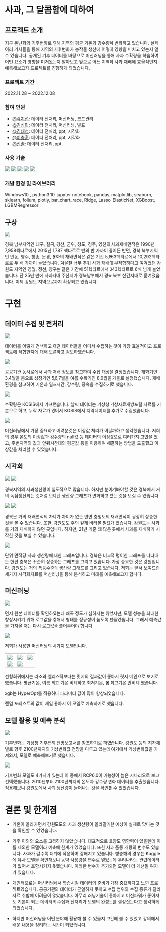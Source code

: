 # 사과, 그 달콤함에 대하여
## 프로젝트 소개
지구 온난화와 기후변화로 인해 지역의 평균 기온과 강수량이 변화하고 있습니다. 실제 여러 기사들을 통해 지역의 기후변화가 농작물 생산에 어떻게 영향을 미치고 있는지 알 수 있습니다. 공개된 기후 데이터를 바탕으로 머신러닝을 통해 사과 수확량을 학습하여 어떤 요소가 영향을 미쳐왔는지 알아보고 앞으로 어느 지역이 사과 재배에 효율적인지 예측해보고자 프로젝트를 진행하게 되었습니다.

### 프로젝트 기간
2022.11.28 ~ 2022.12.08

### 참여 인원
* [@곽지섭](https://github.com/ksm463): 데이터 전처리, 머신러닝, 코드관리
* [@김성민](https://github.com/ksm463): 데이터 전처리, 머신러닝, 발표
* [@김태성](https://github.com/chamgirm): 데이터 전처리, ppt, 시각화
* [@이충훈](https://github.com/mysterious-Alchemist): 데이터 전처리, ppt, 시각화
* [@진솔](https://m.blog.naver.com/sj-company1986): 데이터 전처리, ppt

### 사용 기술
<p>
    <img src="https://img.shields.io/badge/python-3776AB?style=flat-square&logo=Python&logoColor=white"/>
    <img src="https://img.shields.io/badge/Jupyter-F37626?style=flat-square&logo=jupyter&logoColor=white"/>
    <img src="https://img.shields.io/badge/pandas-150458?style=flat-square&logo=pandas&logoColor=white"/>
    <img src="https://img.shields.io/badge/NumPy-013243?style=flat-square&logo=numpy&logoColor=white"/>
    <img src="https://img.shields.io/badge/sklearn-F7931E?style=flat-square&logo=scikitlearn&logoColor=white"/>
</p>

### 개발 환경 및 라이브러리
Windows10 , python3.10, jupyter notebook, pandas, matplotlib, seaborn, sklearn, folium, plotly, bar_chart_race, Ridge, Lasso, ElasticNet, XGBoost, LGBMRegressor

## 구상
<img src="img_src/07.jpg">

경북 남부지역인 대구, 칠곡, 경산, 군위, 청도, 경주, 영천의 사과재배면적은 1990년 7,958헥타르에서 2015년 1,787 헥타르로 반의 반 가까이 줄어든 반면, 경북 북부지역인 안동, 영주, 청송, 문경, 봉화의 재배면적은 같은 기간 5,863헥타르에서 10,292헥타르로 두 배 가까이 늘었습니다. 겨울철 너무 추워 사과 재배에 부적합하다고 여겨졌던 강원도 지역인 영월, 정선, 양구는 같은 기간에 51헥타르에서 343헥타르로 6배 넘게 늘었습니다. 단 25년 만에 사과재배 주산지가 경북남부에서 경북 북부 산간지대로 옮겨졌습니다. 이제 강원도 지역으로까지 확장되고 있습니다.

# 구현
## 데이터 수집 및 전처리

<img src="img_src/09.jpg">

데이터를 어떻게 검색하고 어떤 데이터들을 어디서 수집하는 것이 가장 효율적이고 프로젝트에 적합한지에 대해 토론하고 검토하였습니다.

<img src="img_src/10.jpg">

공공기관 농사로에서 사과 재배 정보를 참고하여 수집 대상을 결정했습니다. 개화기인 3,4월을 봄으로 성장기인 5,6,7월을 여름 수확기인 8,9월을 가을로 설정했습니다. 재배환경을 참고하여 기온과 일조시간, 강수량, 풍속을 수집하기로 했습니다.

<img src="img_src/12.jpg">

수확량은 KOSIS에서 가져왔습니다. 날씨 데이터는 기상청 기상자료개방포털 자료를 기본으로 하고, 누락 자료가 있어서 KOSIS에서 지역데이터를 추가로 수집했습니다.

<img src="img_src/14.jpg">

머신러닝에서 가장 중요하고 어려운것은 이상값 처리가 아닐까하고 생각했습니다. 저희의 경우 온도의 이상값과 강수량의 null값 등 데이터의 이상값으로 여러가지 고민을 했고, 주변지역의 값과 앞뒤시간대의 평균값 등을 이용하여 해결하는 방법을 도출했고 이상값을 처리할 수 있었습니다.

## 시각화

<img src="img_src/16.jpg">
<img src="img_src/16.gif">

경북지역의 사과생산량이 압도적으로 많습니다. 하지만 눈여겨봐야할 것은 경북에서 거의 독점생산되는 것처럼 보이던 생산량 그래프가 변화하고 있는 것을 보실 수 있습니다.

<img src="img_src/17.jpg">
<img src="img_src/17.gif">

경북은 거의 재배면적의 차이가 차이가 없는 반면 충청도의 재배면적이 굉장히 상승한 것을 볼 수 있습니다. 또한, 강원도도 주의 깊게 바라볼 필요가 있습니다. 강원도는 사과를 거의 재배하지 않던 곳입니다. 하지만, 21년 기준 꽤 많은 곳에서 사과를 재배하기 시작한 것을 보실 수 있습니다.

<img src="img_src/18.jpg">

단위 면적당 사과 생산량에 대한 그래프입니다. 경북은 비교적 평이한 그래프를 나타내는 한편 충북은 꾸준히 상승하는 그래프를 그리고 있습니다. 가장 중요한 것은 강원입니다. 강원도는 거의 폭등수준의 생산량 그래프를 그리고 있습니다. 저희는 앞서 보여드린 세가지 시각화자료를 머신러닝을 통해 분석하고 미래를 예측해보고자 합니다.

## 머신러닝

<img src="img_src/20.jpg">

먼저 원본 데이터를 확인하였는데 왜곡 정도가 심하지는 않았지만, 모델 성능을 최대한 향상시키기 위해 로그값을 취해서 형태를 정규성이 높도록 만들었습니다. 그래서 예측값을 가져올 때는 다시 로그값을 풀어주어야 합니다.

<img src="img_src/21.jpg">

저희가 사용한 머신러닝의 세가지 모델입니다.
<table>
    <tr>
        <td style="border:none">
            <img src="img_src/23.jpg">
        </td>
        <td style="border:none">
            <img src="img_src/24.jpg">
        </td>
        <td style="border:none">
            <img src="img_src/25.jpg">
        </td>
    </tr>
    <tr>
        <td style="border:none">
            <img src="img_src/26.jpg">
        </td>
        <td style="border:none">
            <img src="img_src/27.jpg">
        </td>
    </tr>
</table>

선형회귀에서는 라소와 엘라스틱보다는 릿지의 결과값이 좋아서 릿지 메인으로 보기로 했습니다. 평균기온, 여름 최고 기온 비례하고 최저기온, 봄 최고기온 반비례 했습니다.

xgb는 HyperOpt를 적용하니 파라미터 값이 많이 향상되었습니다.

랜덤 포레스트의 값이 제일 좋아서 이 모델로 예측하기로 했습니다.

## 모델 활용 및 예측 분석

<img src="img_src/29.jpg">

기후변화는 기상청 기후변화 전망보고서를 참조하기로 하였습니다. 강원도 등의 지자체별로 향후 2100년까지의 기상변화값 전망을 다루고 있는데 여기에서 기상변화값을 가져와서, 모델로 예측해보기로 했습니다.

<img src="img_src/30.jpg">

기후변화 모델도 4가지가 있는데 이 중에서 RCP6.0이 가능성이 높은 시나리오로 보고 선택했습니다. 2010년부터 2100년까지의 온도과 강수량 변화 데이터를 추출했습니다. 적용해보니 강원도에서 사과 생산량이 늘어나는 것을 확인할 수 있었습니다.

# 결론 및 한계점
* 기온이 올라가면서 강원도도의 사과 생산량이 올라갈거란 예상이 실제로 맞다는 것을 확인할 수 있었습니다.
* 기후 이외의 요소를 고려하지 않았습니다. 대표적으로 토양도 영향력이 있을텐데 이를 제외한 모델이라 예측에 한계가 있었습니다. 또한 사과 품종 개량의 변수도 있습니다. 사과가 갈수록 더위에 적응하며 강해지고 있습니다. 병충해의 경우는 Kaggle에 유사 모델을 확인해보니 농약 사용량을 변수로 넣었는데 우리나라는 관련데이터가 없어서 포함시키지 못했습니다. 이러한 변수가 추가되면 모델이 더 개선될 여지가 있습니다.

* 개인적으로는 머신러닝에서 학습시킬 데이터의 준비가 가장 중요하다고 느낀 프로젝트였습니다. 공공기관의 데이터가 균일하지 못하고 수집 범위와 수집 종류가 달라 자료 취합에 어려움이 많았습니다. 아무리 러닝기술이 좋아지고 머신파워가 좋아져도 기본이 되는 데이터의 수집과 전처리가 모델의 완성도를 결정짓는다고 생각하게 되었습니다.
* 하지만 머신러닝을 어떤 분야에 활용해 볼 수 있을지 고민해 볼 수 있었고 강의에서 배운 내용을 정리하는 시간이 되었습니다.